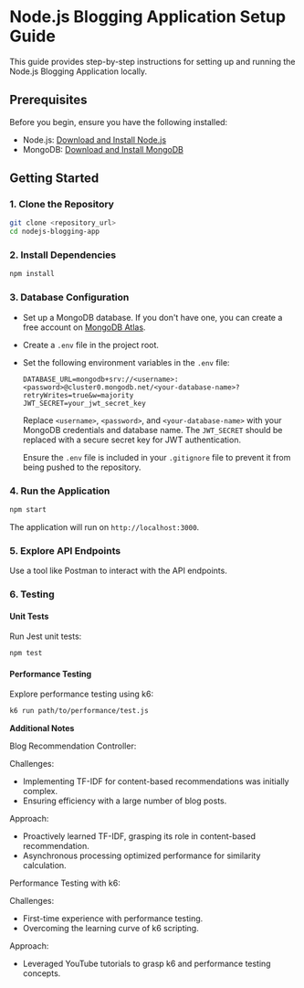 # Node.js Blogging Application Setup Guide

This guide provides step-by-step instructions for setting up and running the Node.js Blogging Application locally.

## Prerequisites

Before you begin, ensure you have the following installed:

- Node.js: [Download and Install Node.js](https://nodejs.org/)
- MongoDB: [Download and Install MongoDB](https://www.mongodb.com/try/download/community)

## Getting Started

### 1. Clone the Repository

```bash
git clone <repository_url>
cd nodejs-blogging-app
```

### 2. Install Dependencies

```bash
npm install
```

### 3. Database Configuration

- Set up a MongoDB database. If you don't have one, you can create a free account on [MongoDB Atlas](https://www.mongodb.com/cloud/atlas).
- Create a `.env` file in the project root.
- Set the following environment variables in the `.env` file:

  ```dotenv
  DATABASE_URL=mongodb+srv://<username>:<password>@cluster0.mongodb.net/<your-database-name>?retryWrites=true&w=majority
  JWT_SECRET=your_jwt_secret_key
  ```

  Replace `<username>`, `<password>`, and `<your-database-name>` with your MongoDB credentials and database name. The `JWT_SECRET` should be replaced with a secure secret key for JWT authentication.

  Ensure the `.env` file is included in your `.gitignore` file to prevent it from being pushed to the repository.

### 4. Run the Application

```bash
npm start
```

The application will run on `http://localhost:3000`.

### 5. Explore API Endpoints

Use a tool like Postman to interact with the API endpoints.

### 6. Testing

#### Unit Tests

Run Jest unit tests:

```bash
npm test
```

#### Performance Testing

Explore performance testing using k6:

```bash
k6 run path/to/performance/test.js
```


**Additional Notes**

Blog Recommendation Controller:

Challenges:
- Implementing TF-IDF for content-based recommendations was initially complex.
- Ensuring efficiency with a large number of blog posts.

Approach: 
- Proactively learned TF-IDF, grasping its role in content-based recommendation.
- Asynchronous processing optimized performance for similarity calculation.

Performance Testing with k6:

Challenges:
- First-time experience with performance testing.
- Overcoming the learning curve of k6 scripting.

Approach:
- Leveraged YouTube tutorials to grasp k6 and performance testing concepts.
